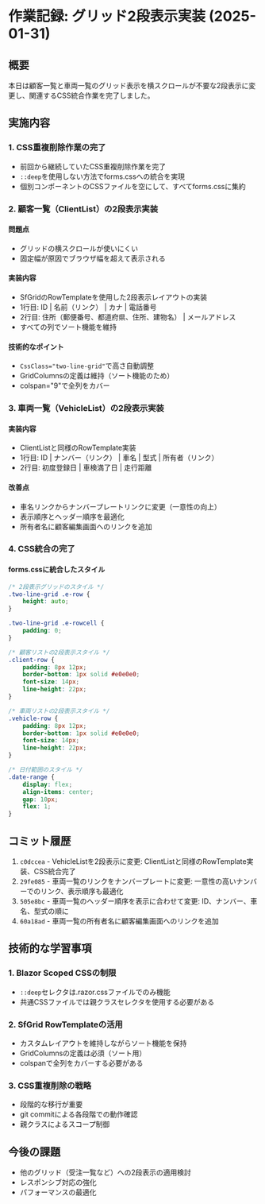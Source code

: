 # 作業記録: グリッド2段表示実装 (2025-01-31)

## 概要
本日は顧客一覧と車両一覧のグリッド表示を横スクロールが不要な2段表示に変更し、関連するCSS統合作業を完了しました。

## 実施内容

### 1. CSS重複削除作業の完了
- 前回から継続していたCSS重複削除作業を完了
- `::deep`を使用しない方法でforms.cssへの統合を実現
- 個別コンポーネントのCSSファイルを空にして、すべてforms.cssに集約

### 2. 顧客一覧（ClientList）の2段表示実装

#### 問題点
- グリッドの横スクロールが使いにくい
- 固定幅が原因でブラウザ幅を超えて表示される

#### 実装内容
- SfGridのRowTemplateを使用した2段表示レイアウトの実装
- 1行目: ID | 名前（リンク） | カナ | 電話番号
- 2行目: 住所（郵便番号、都道府県、住所、建物名） | メールアドレス
- すべての列でソート機能を維持

#### 技術的なポイント
- `CssClass="two-line-grid"`で高さ自動調整
- GridColumnsの定義は維持（ソート機能のため）
- colspan="9"で全列をカバー

### 3. 車両一覧（VehicleList）の2段表示実装

#### 実装内容
- ClientListと同様のRowTemplate実装
- 1行目: ID | ナンバー（リンク） | 車名 | 型式 | 所有者（リンク）
- 2行目: 初度登録日 | 車検満了日 | 走行距離

#### 改善点
- 車名リンクからナンバープレートリンクに変更（一意性の向上）
- 表示順序とヘッダー順序を最適化
- 所有者名に顧客編集画面へのリンクを追加

### 4. CSS統合の完了

#### forms.cssに統合したスタイル
```css
/* 2段表示グリッドのスタイル */
.two-line-grid .e-row {
    height: auto;
}

.two-line-grid .e-rowcell {
    padding: 0;
}

/* 顧客リストの2段表示スタイル */
.client-row {
    padding: 8px 12px;
    border-bottom: 1px solid #e0e0e0;
    font-size: 14px;
    line-height: 22px;
}

/* 車両リストの2段表示スタイル */
.vehicle-row {
    padding: 8px 12px;
    border-bottom: 1px solid #e0e0e0;
    font-size: 14px;
    line-height: 22px;
}

/* 日付範囲のスタイル */
.date-range {
    display: flex;
    align-items: center;
    gap: 10px;
    flex: 1;
}
```

## コミット履歴
1. `c0dccea` - VehicleListを2段表示に変更: ClientListと同様のRowTemplate実装、CSS統合完了
2. `29fe085` - 車両一覧のリンクをナンバープレートに変更: 一意性の高いナンバーでのリンク、表示順序も最適化
3. `505e8bc` - 車両一覧のヘッダー順序を表示に合わせて変更: ID、ナンバー、車名、型式の順に
4. `60a18ad` - 車両一覧の所有者名に顧客編集画面へのリンクを追加

## 技術的な学習事項

### 1. Blazor Scoped CSSの制限
- `::deep`セレクタは.razor.cssファイルでのみ機能
- 共通CSSファイルでは親クラスセレクタを使用する必要がある

### 2. SfGrid RowTemplateの活用
- カスタムレイアウトを維持しながらソート機能を保持
- GridColumnsの定義は必須（ソート用）
- colspanで全列をカバーする必要がある

### 3. CSS重複削除の戦略
- 段階的な移行が重要
- git commitによる各段階での動作確認
- 親クラスによるスコープ制御

## 今後の課題
- 他のグリッド（受注一覧など）への2段表示の適用検討
- レスポンシブ対応の強化
- パフォーマンスの最適化